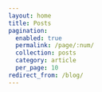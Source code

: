 ```yaml
---
layout: home
title: Posts
pagination:
  enabled: true
  permalink: /page/:num/
  collection: posts
  category: article
  per_page: 10
redirect_from: /blog/
---
```

